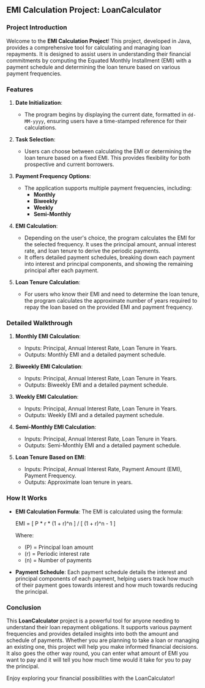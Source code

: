 ## EMI Calculation Project: LoanCalculator

### Project Introduction

Welcome to the **EMI Calculation Project**! This project, developed in Java, provides a comprehensive tool for calculating and managing loan repayments. It is designed to assist users in understanding their financial commitments by computing the Equated Monthly Installment (EMI) with a payment schedule and determining the loan tenure based on various payment frequencies.

### Features

1. **Date Initialization**:
   - The program begins by displaying the current date, formatted in `dd-MM-yyyy`, ensuring users have a time-stamped reference for their calculations.

2. **Task Selection**:
   - Users can choose between calculating the EMI or determining the loan tenure based on a fixed EMI. This provides flexibility for both prospective and current borrowers.

3. **Payment Frequency Options**:
   - The application supports multiple payment frequencies, including:
     - **Monthly**
     - **Biweekly**
     - **Weekly**
     - **Semi-Monthly**

4. **EMI Calculation**:
   - Depending on the user's choice, the program calculates the EMI for the selected frequency. It uses the principal amount, annual interest rate, and loan tenure to derive the periodic payments.
   - It offers detailed payment schedules, breaking down each payment into interest and principal components, and showing the remaining principal after each payment.

5. **Loan Tenure Calculation**:
   - For users who know their EMI and need to determine the loan tenure, the program calculates the approximate number of years required to repay the loan based on the provided EMI and payment frequency.

### Detailed Walkthrough

1. **Monthly EMI Calculation**:
   - Inputs: Principal, Annual Interest Rate, Loan Tenure in Years.
   - Outputs: Monthly EMI and a detailed payment schedule.

2. **Biweekly EMI Calculation**:
   - Inputs: Principal, Annual Interest Rate, Loan Tenure in Years.
   - Outputs: Biweekly EMI and a detailed payment schedule.

3. **Weekly EMI Calculation**:
   - Inputs: Principal, Annual Interest Rate, Loan Tenure in Years.
   - Outputs: Weekly EMI and a detailed payment schedule.

4. **Semi-Monthly EMI Calculation**:
   - Inputs: Principal, Annual Interest Rate, Loan Tenure in Years.
   - Outputs: Semi-Monthly EMI and a detailed payment schedule.

5. **Loan Tenure Based on EMI**:
   - Inputs: Principal, Annual Interest Rate, Payment Amount (EMI), Payment Frequency.
   - Outputs: Approximate loan tenure in years.

### How It Works

- **EMI Calculation Formula**:
  The EMI is calculated using the formula:
  
  EMI = [ P * r * (1 + r)^n ] / [ (1 + r)^n - 1 ]

  
  Where:
  - (P) = Principal loan amount
  - (r) = Periodic interest rate
  - (n) = Number of payments

- **Payment Schedule**:
  Each payment schedule details the interest and principal components of each payment, helping users track how much of their payment goes towards interest and how much towards reducing the principal.

### Conclusion

This **LoanCalculator** project is a powerful tool for anyone needing to understand their loan repayment obligations. It supports various payment frequencies and provides detailed insights into both the amount and schedule of payments. Whether you are planning to take a loan or managing an existing one, this project will help you make informed financial decisions. It also goes the other way round, you can enter what amount of EMI you want to pay and it will tell you how much time would it take for you to pay the principal.

Enjoy exploring your financial possibilities with the LoanCalculator!

